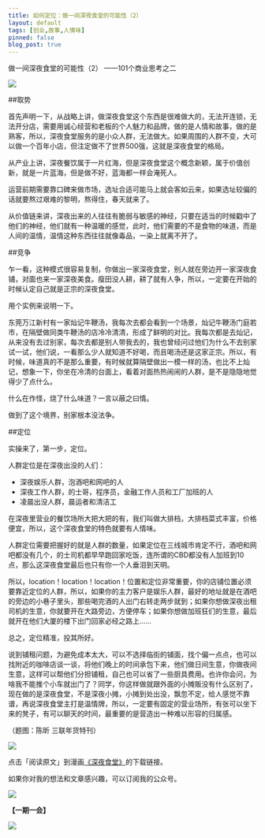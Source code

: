 ```yaml
---
title: 如何定位：做一间深夜食堂的可能性（2）
layout: default
tags: [创业,故事,人情味]
pinned: false
blog_post: true
---
```


做一间深夜食堂的可能性（2）
——101个商业思考之二


![](http://cnfeat.qiniudn.com/001ve7xRgy6FPTdlYVk5a&amp.jpg)

##取势

首先声明一下，从战略上讲，做深夜食堂这个东西是很难做大的，无法开连锁，无法开分店，需要用诚心经营和老板的个人魅力和品牌，做的是人情和故事，做的是熟客，所以，深夜食堂服务的是小众人群，无法做大。如果周围的人群不变，大可以做一个百年小店，但注定做不了世界500强，这就是深夜食堂的格局。

从产业上讲，深夜餐饮属于一片红海，但是深夜食堂这个概念新颖，属于价值创新，就是一片蓝海，但是做不好，蓝海都一样会淹死人。

运营前期需要靠口碑来做市场，选址合适可能马上就会客如云来，如果选址较偏的话就要熬过艰难的黎明，熬得住，春天就来了。

从价值链来讲，深夜出来的人往往有脆弱与敏感的神经，只要在适当的时候戳中了他们的神经，他们就有一种温暖的感觉，此时，他们需要的不是食物的味道，而是人间的温情，温情这种东西往往就像毒品，一染上就离不开了。

##竞争

乍一看，这种模式很容易复制，你做出一家深夜食堂，别人就在旁边开一家深夜食铺，对面也来一家深夜美食。瘦田没人耕，耕了就有人争，所以，一定要在开始的时候认定自己就是正宗的深夜食堂。

用个实例来说明一下。

东莞万江新村有一家灿记牛鞭汤，我每次去都会看到一个场景，灿记牛鞭汤门庭若市，在隔壁做同类牛鞭汤的店冷冷清清，形成了鲜明的对比。我每次都是去灿记，从来没有去过别家，每次去都是别人带我去的，我也曾经问过他们为什么不去别家试一试，他们说，一看那么少人就知道不好喝，而且喝汤还是这家正宗。所以，有时候，味道真的不是那么重要，有时候就算隔壁做出一模一样的汤，也比不上灿记，想象一下，你坐在冷清的台面上，看着对面热热闹闹的人群，是不是隐隐地觉得少了点什么。

什么在作怪，烧了什么味道？一言以蔽之曰情。

做到了这个境界，别家根本没法争。

##定位

实操来了，第一步，定位。

人群定位是在深夜出没的人们：

- 深夜娱乐人群，泡酒吧和网吧的人
- 深夜工作人群，的士哥，程序员，金融工作人员和工厂加班的人
- 凌晨出没人群，晨运者和清洁工

在深夜里营业的餐饮场所大把大把的有，我们叫做大排档，大排档菜式丰富，价格便宜，所以，这个深夜食堂的特色就要有人情味。

人群定位需要把握好的就是人群的数量，如果定位在三线城市肯定不行，酒吧和网吧都没有几个，的士司机都早早跑回家吃饭，连所谓的CBD都没有人加班到10点，那么这深夜食堂最后也只有你一个人垂泪到天明。

所以，location！location！location！位置和定位非常重要，你的店铺位置必须要靠近定位的人群，所以，如果你的主力客户是娱乐人群，最好的地址就是在酒吧的旁边的小巷子里头，那些喝完酒的人出门右转走两步就到；如果你想做深夜出租司机的生意，你就要开在大路旁边，方便停车；如果你想做加班狂们的生意，最后就开在他们大厦的楼下出门回家必经之路上……

总之，定位精准，投其所好。

说到铺租问题，为避免成本太大，可以不选择临街的铺面，找个偏一点点，也可以找附近的咖啡店谈一谈，将他们晚上的时间承包下来，他们做日间生意，你做夜间生意，这样可以帮他们分担铺租，自己也可以省了一些厨具费用。也许你会问，为啥我不能推个小车就出门了？同学，你这样做就跟外面的小摊贩没有什么区别了，现在做的是深夜食堂，不是深夜小摊，小摊到处出没，飘忽不定，给人感觉不靠谱，再说深夜食堂主打是温情牌，所以，一定要有固定的营业场所，有张可以坐下来的凳子，有可以聊天的时间，最重要的是营造出一种难以形容的归属感。

（题图：陈昕 三联年货特刊）

![](http://cnfeat.qiniudn.com/mHDSX.png)

点击「阅读原文」到漫画[《深夜食堂》](http://dl.dbank.com/c0jwxebaxo)的下载链接。

如果你对我的想法和文章感兴趣，可以订阅我的公众号。

![](http://cnfeat.qiniudn.com/1000.png)

**【一期一会】**

![](http://cnfeat.qiniudn.com/%E5%9B%BE%E5%83%8F%202014-06-24-23-27-20.png)
